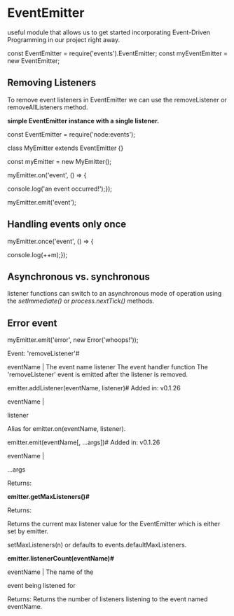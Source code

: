 # EventEmitter

 useful module  that allows us to get started incorporating Event-Driven Programming in our project right away. 

const EventEmitter = require('events').EventEmitter;
const myEventEmitter = new EventEmitter;

## Removing Listeners

To remove event listeners in EventEmitter we can use the removeListener or removeAllListeners method.

**simple EventEmitter instance with a single listener.**

const EventEmitter = require('node:events');

class MyEmitter extends EventEmitter {}

const myEmitter = new MyEmitter();

myEmitter.on('event', () => {

  console.log('an event occurred!');});

myEmitter.emit('event');



## Handling events only once

myEmitter.once('event', () => {

  console.log(++m);});

  ## Asynchronous vs. synchronous
  listener functions can switch to an asynchronous mode of operation using the *setImmediate()* or *process.nextTick()* methods.

  ## Error event

  myEmitter.emit('error', new Error('whoops!'));

  Event: 'removeListener'#

eventName <string> | <symbol> The event name
listener <Function> The event handler function
The 'removeListener' event is emitted after the listener is removed.

emitter.addListener(eventName, listener)#
Added in: v0.1.26

eventName <string> | <symbol>

listener <Function>

Alias for emitter.on(eventName, listener).

emitter.emit(eventName[, ...args])#
Added in: v0.1.26

eventName <string> | <symbol>

...args <any>

Returns: <boolean>

**emitter.getMaxListeners()#**

Returns: <integer>

Returns the current max listener value for the EventEmitter which is either set by emitter.

setMaxListeners(n) or defaults to events.defaultMaxListeners.

**emitter.listenerCount(eventName)#**

eventName <string> | <symbol> The name of the 

event being listened for


Returns: <integer>
Returns the number of listeners listening to the event named eventName.

